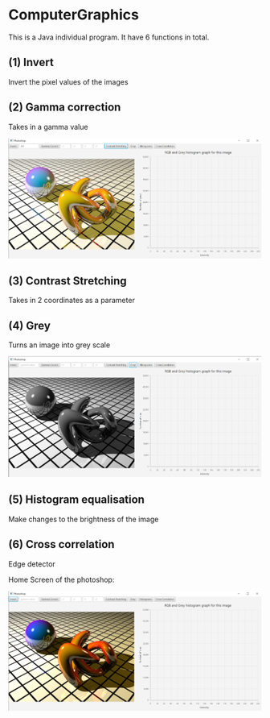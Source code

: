 # ComputerGraphics
This is a Java individual program.
It have 6 functions in total.

## (1) Invert
Invert the pixel values of the images

## (2) Gamma correction
Takes in a gamma value

![alt text](gammaCorrection.png)


## (3) Contrast Stretching
Takes in 2 coordinates as a parameter

## (4) Grey
Turns an image into grey scale

![alt text](Grey.png)


## (5) Histogram equalisation
Make changes to the brightness of the image

## (6) Cross correlation
Edge detector


Home Screen of the photoshop:

![alt text](sample.png)
